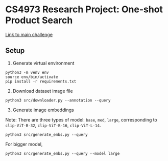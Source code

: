 # CS4973 Research Project: One-shot Product Search

[Link to main challenge](https://eval.ai/web/challenges/challenge-page/1845/overview)

## Setup 

1. Generate virtual environment 

```
python3 -m venv env
source env/bin/activate
pip install -r requirements.txt
```

2. Download dataset image file

```
python3 src/downloader.py --annotation --query
``` 

3. Generate image embeddings

Note: There are three types of model: `base`, `med`, `large`, corresponding to `clip-ViT-B-32`, `clip-ViT-B-16`, `clip-ViT-L-14`. 

```
python3 src/generate_embs.py --query
```

For bigger model, 
```
python3 src/generate_embs.py --query --model large
```